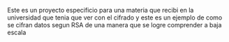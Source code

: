 Este es un proyecto especificio para una materia que recibi en la universidad que tenia que ver con el cifrado y este es un ejemplo de como se cifran datos segun RSA de una manera que se logre comprender a baja escala
